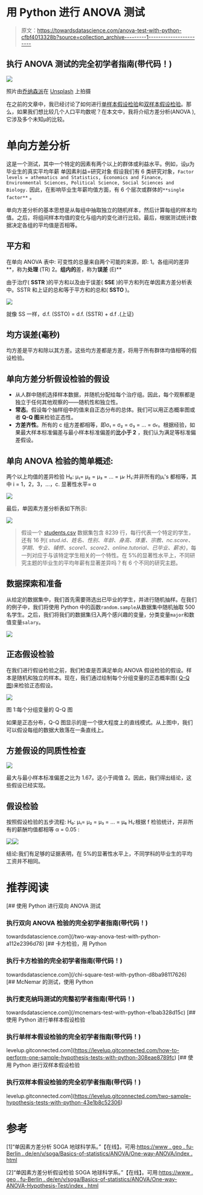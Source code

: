 # 用 Python 进行 ANOVA 测试

> 原文：<https://towardsdatascience.com/anova-test-with-python-cfbf4013328b?source=collection_archive---------1----------------------->

## 执行 ANOVA 测试的完全初学者指南(带代码！)

![](img/3f2adb86ef3b2a5654143bebe53133f4.png)

照片由[乔纳森派](https://unsplash.com/@r3dmax)在 [Unsplash](https://unsplash.com/) 上拍摄

在之前的文章中，我已经讨论了如何进行[单样本假设检验](https://levelup.gitconnected.com/how-to-perform-one-sample-hypothesis-tests-with-python-308eae8789fc)和[双样本假设检验](https://levelup.gitconnected.com/two-sample-hypothesis-tests-with-python-43e1b8c52306)。那么，如果我们想比较几个人口平均数呢？在本文中，我将介绍方差分析(ANOVA ),它涉及多个未知μ的比较。

# 单向方差分析

这是一个测试，其中一个特定的因素有两个以上的群体或利益水平。例如，设μ为毕业生的真实平均年薪
单因素利益=研究对象
假设我们有 6 类研究对象，`Factor levels = athematics and Statistics, Economics and Finance, Environmental Sciences, Political Science, Social Sciences and Biology.`
因此，在影响毕业生年薪均值方面，有 6 个层次或群体的`**single factor**` 。

单向方差分析的基本思想是从每组中抽取独立的随机样本，然后计算每组的样本均值。之后，将组间样本均值的变化与组内的变化进行比较。最后，根据测试统计数据决定各组的平均值是否相等。

## 平方和

在单向 ANOVA 表中:
可变性的总量来自两个可能的来源，即:
1。各组间的差异**，称为**处理** (TR)
2。**组内的**差，称为**误差** (E)**

由于治疗( **SSTR** )的平方和以及由于误差( **SSE** )的平方和列在单因素方差分析表中。SSTR 和上证的总和等于平方和的总和( **SSTO** )。

![](img/c7438d058d4ef6b941a81177348524cd.png)

就像 SS 一样，d.f. (SSTO) = d.f. (SSTR) + d.f .(上证)

## 均方误差(毫秒)

均方差是平方和除以其方差。这些均方差都是方差，将用于所有群体均值相等的假设检验。

## 单向方差分析假设检验的假设

*   从人群中随机选择样本数据，并随机分配给每个治疗组。因此，每个观察都是独立于任何其他观察的——随机性和独立性。
*   **常态**。假设每个抽样组中的值来自正态分布的总体。我们可以用正态概率图或者 **Q-Q 图**来检验正态性。
*   **方差齐性**。所有的 c 组方差都相等，即σ₁ = σ₂ = σ₃ = … = σ𝒸。根据经验，如果最大样本标准偏差与最小样本标准偏差的**比小于 2** ，我们认为满足等标准偏差假设。

## 单向 ANOVA 检验的简单概述:

两个以上均值的差异检验
H₀: μ₁= μ₂ = μ₃ = … = μ𝒸
H₁:并非所有的μᵢ's 都相等，其中 i = 1，2，3，…，c.
显著性水平= α

![](img/4b8db556e9419aa3508239c75dbcb4db.png)

最后，单因素方差分析表如下所示:

![](img/37adb73dd1d5c51dac0d546c5328fbac.png)

> 假设一个 [students.csv](https://userpage.fu-berlin.de/soga/200/2010_data_sets/students.csv) 数据集包含 8239 行，每行代表一个特定的学生，还有 16 列( *stud.id、姓名、性别、年龄、身高、体重、宗教、nc.score、学期、专业、辅修、score1、score2、online.tutorial、已毕业、薪水)*，每一列对应于与该特定学生相关的一个特性。在 5%的显著性水平上，不同研究主题的毕业生的平均年薪有显著差异吗？有 6 个不同的研究主题。

## 数据探索和准备

从给定的数据集中，我们首先需要筛选出已毕业的学生，并进行随机抽样。在我们的例子中，我们将使用 Python 中的函数`random.sample`从数据集中随机抽取 500 名学生。之后，我们将我们的数据集归入两个感兴趣的变量，分类变量`major`和数值变量`salary`。

![](img/be6e88d7cba064bdbae1da5dcd16727e.png)

## 正态假设检验

在我们进行假设检验之前，我们检查是否满足单向 ANOVA 假设检验的假设。样本是随机和独立的样本。现在，我们通过绘制每个分组变量的正态概率图( [Q-Q 图](https://en.wikipedia.org/wiki/Q%E2%80%93Q_plot))来检验正态假设。

![](img/c2c4f9cdfb348a314202c8f80f7e8f56.png)

图 1:每个分组变量的 Q-Q 图

如果是正态分布，Q-Q 图显示的是一个很大程度上的直线模式。从上图中，我们可以假设每组的数据大致落在一条直线上。

## **方差假设的同质性检查**

![](img/493e713b9ebafb0ebcc138224037485e.png)

最大与最小样本标准偏差之比为 1.67。这小于阈值 2。因此，我们得出结论，这些假设已经实现。

## 假设检验

按照假设检验的五步流程:
H₀: μ₁= μ₂ = μ₃ = … = μ₆
H₁:根据 f 检验统计，并非所有的薪酬均值都相等
α = 0.05
:

![](img/4d785a21a5ed8cb72d52e8ef5322395b.png)![](img/00afed8ca26b7616b82e5837414ec619.png)

结论:我们有足够的证据表明，在 5%的显著性水平上，不同学科的毕业生的平均工资并不相同。

# 推荐阅读

[](/two-way-anova-test-with-python-a112e2396d78) [## 使用 Python 进行双向 ANOVA 测试

### 执行双向 ANOVA 检验的完全初学者指南(带代码！)

towardsdatascience.com](/two-way-anova-test-with-python-a112e2396d78) [](/chi-square-test-with-python-d8ba98117626) [## 卡方检验，用 Python

### 执行卡方检验的完全初学者指南(带代码！)

towardsdatascience.com](/chi-square-test-with-python-d8ba98117626) [](/mcnemars-test-with-python-e1bab328d15c) [## McNemar 的测试，使用 Python

### 执行麦克纳玛测试的完整初学者指南(带代码！)

towardsdatascience.com](/mcnemars-test-with-python-e1bab328d15c) [](https://levelup.gitconnected.com/how-to-perform-one-sample-hypothesis-tests-with-python-308eae8789fc) [## 使用 Python 进行单样本假设检验

### 执行单样本假设检验的完全初学者指南(带代码！)

levelup.gitconnected.com](https://levelup.gitconnected.com/how-to-perform-one-sample-hypothesis-tests-with-python-308eae8789fc) [](https://levelup.gitconnected.com/two-sample-hypothesis-tests-with-python-43e1b8c52306) [## 使用 Python 进行双样本假设检验

### 执行双样本假设检验的完全初学者指南(带代码！)

levelup.gitconnected.com](https://levelup.gitconnected.com/two-sample-hypothesis-tests-with-python-43e1b8c52306) 

# 参考

[1]“单因素方差分析 SOGA 地球科学系。”【在线】。可用:[https://www . geo . fu-Berlin . de/en/v/soga/Basics-of-statistics/ANOVA/One-way-ANOVA/index . html](https://www.geo.fu-berlin.de/en/v/soga/Basics-of-statistics/ANOVA/One-way-ANOVA/index.html)

[2]“单因素方差分析假设检验 SOGA 地球科学系。”【在线】。可用:[https://www . geo . fu-Berlin . de/en/v/soga/Basics-of-statistics/ANOVA/One-way-ANOVA-Hypothesis-Test/index . html](https://www.geo.fu-berlin.de/en/v/soga/Basics-of-statistics/ANOVA/One-way-ANOVA-Hypothesis-Test/index.html)